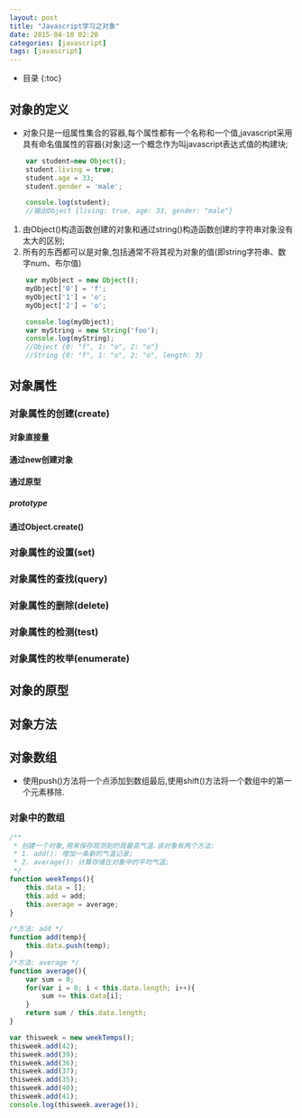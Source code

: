 ```yaml
---
layout: post
title: "Javascript学习之对象"
date: 2015-04-10 02:20
categories: [javascript]
tags: [javascript]
---
```

*  目录
{:toc}

## 对象的定义

- 对象只是一组属性集合的容器,每个属性都有一个名称和一个值,javascript采用具有命名值属性的容器(对象)这一个概念作为叫javascript表达式值的构建块;

```js
    var student=new Object();
    student.living = true;
    student.age = 33;
    student.gender = 'male';

    console.log(student); 
    //输出Object {living: true, age: 33, gender: "male"} 
```

1. 由Object()构造函数创建的对象和通过string()构造函数创建的字符串对象没有太大的区别;
2. 所有的东西都可以是对象,包括通常不将其视为对象的值(即string字符串、数字num、布尔值)

```js
    var myObject = new Object();
    myObject['0'] = 'f';
    myObject['1'] = 'o';
    myObject['2'] = 'o';

    console.log(myObject); 
    var myString = new String('foo');
    console.log(myString);
    //Object {0: "f", 1: "o", 2: "o"}
    //String {0: "f", 1: "o", 2: "o", length: 3} 
```

## 对象属性

### 对象属性的创建(create)

#### 对象直接量

#### 通过new创建对象

#### 通过原型

##### prototype

#### 通过Object.create()

### 对象属性的设置(set)

### 对象属性的查找(query)

### 对象属性的删除(delete)

### 对象属性的检测(test)

### 对象属性的枚举(enumerate)

## 对象的原型

## 对象方法

## 对象数组

- 使用push()方法将一个点添加到数组最后,使用shift()方法将一个数组中的第一个元素移除.


### 对象中的数组

```js
/**
 * 创建一个对象,用来保存观测到的周最高气温.该对象有两个方法:
 * 1. add(): 增加一条新的气温记录; 
 * 2. average(): 计算存储在对象中的平均气温;
 */
function weekTemps(){
	this.data = [];
	this.add = add;
	this.average = average;
}

/*方法: add */
function add(temp){
	this.data.push(temp);
}
/*方法: average */
function average(){
	var sum = 0;
	for(var i = 0; i < this.data.length; i++){
        sum += this.data[i];
    }
    return sum / this.data.length;
}

var thisweek = new weekTemps();
thisweek.add(42);
thisweek.add(39);
thisweek.add(36);
thisweek.add(37);
thisweek.add(35);
thisweek.add(40);
thisweek.add(41);
console.log(thisweek.average());
```

